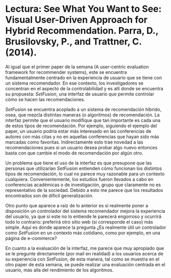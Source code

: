# Lectura: See What You Want to See: Visual User-Driven Approach for Hybrid Recommendation. Parra, D., Brusilovsky, P., and Trattner, C. (2014). 

Al igual que el primer paper de la semana (A user-centric evaluation framework for recommender systems), este se encuentra fundamentalmente centrado en la experiencia de usuario que se tiene con un sistema recomendador. En ese contexto, los investigadores se concentran en el aspecto de la controlabilidad y es allí donde se encuentra su propuesta: *SetFusion*, una interfaz de usuario que permite controlar cómo se hacen las recomendaciones. 

*SetFusion* se encuentra acoplado a un sistema de recomendación híbrido, osea, que mezcla distintas maneras (o algoritmos) de recomendación. La interfaz permite que el usuario modifique que tan importante es cada una de estos tipos de recomendación. Por ejemplo, siguiendo el ejemplo del paper, un usuario podría estar más interesado en las conferencias de autores con más citas y no en aquellas conferencias que hayan sido más marcadas como favoritas. Indirectamente esto trae novedad a las recomendaciones pues si un usuario desea probar algo nuevo entonces basta con que cambie el modo de recomendación por algún otro.

Un problema que tiene el uso de la interfaz es que presupone que las personas que utilizarían *SetFusion* entienden cómo funcionan los distintos tipos de recomendación, lo cual no parece muy razonable para un contexto cualquiera. Convenientemente, los estudios fueron llevados a cabo en conferencias académicas o de investigación, grupo que claramente no es representativo de la sociedad. Debido a esto me parece que los resultados encontrados son de difícil generalización.

Otro punto que aparece a raíz de lo anterior es si realmente poner a disposición un controlador del sistema recomendador mejora la experiencia del usuario, ya que si este no lo entiende le parecerá engorroso y ocurrirá todo lo contrario: preferirá otro sitio web (si corresponde el caso) más simple. Aquí es donde aparece la pregunta ¿Es realmente útil un controlador como *SetFusion* en un contexto más cotidiano, como por ejemplo, en una página de e-commerce? 

En cuanto a la evaluación de la interfaz, me parece que muy apropiado que se le pregunte directamente (por mail en realidad) a los usuarios acerca de su experiencia con *SetFusion*, de esta manera, tal como se muestra en el otro paper de esta semana, se puede realizar una evaluación centrada en el usuario, más alla del rendimiento de los algoritmos.

